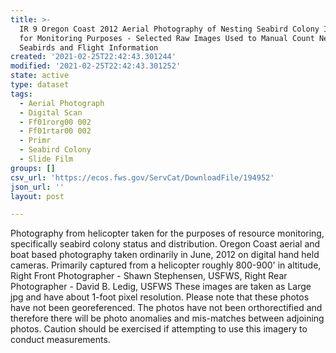 ```yaml
---
title: >-
  IR 9 Oregon Coast 2012 Aerial Photography of Nesting Seabird Colony Islands
  for Monitoring Purposes - Selected Raw Images Used to Manual Count Nesting
  Seabirds and Flight Information
created: '2021-02-25T22:42:43.301244'
modified: '2021-02-25T22:42:43.301252'
state: active
type: dataset
tags:
  - Aerial Photograph
  - Digital Scan
  - Ff01rorg00 002
  - Ff01rtar00 002
  - Primr
  - Seabird Colony
  - Slide Film
groups: []
csv_url: 'https://ecos.fws.gov/ServCat/DownloadFile/194952'
json_url: ''
layout: post

---
```

Photography from helicopter taken for the purposes of resource monitoring, specifically seabird colony status and distribution. Oregon Coast aerial and boat based photography taken ordinarily in June, 2012 on digital hand held cameras. Primarily captured from a helicopter roughly 800-900' in altitude, Right Front Photographer - Shawn Stephensen, USFWS, Right Rear Photographer - David B. Ledig, USFWS These images are taken as Large jpg and have about 1-foot pixel resolution. Please note that these photos have not been georeferenced. The photos have not been orthorectified and therefore there will be photo anomalies and mis-matches between adjoining photos. Caution should be exercised if attempting to use this imagery to conduct measurements.
